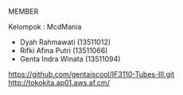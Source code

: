 MEMBER

Kelompok : McdMania

- Dyah Rahmawati (13511012)
- Rifki Afina Putri (13511066)
- Genta Indra Winata (13511094)

https://github.com/gentaiscool/IF3110-Tubes-III.git
http://tokokita.ap01.aws.af.cm/